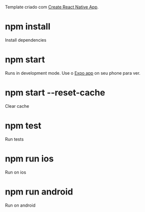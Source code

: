 Template criado com [Create React Native App](https://github.com/react-community/create-react-native-app).

# npm install
Install dependencies

# npm start
Runs in development mode.
Use o [Expo app](https://expo.io) on seu phone para ver.

# npm start --reset-cache 
Clear cache
# npm test
Run tests

# npm run ios
Run on ios

# npm run android
Run on android
